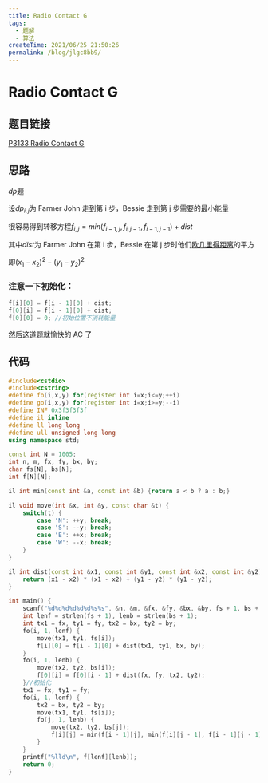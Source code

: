```yaml
---
title: Radio Contact G
tags:
  - 题解
  - 算法
createTime: 2021/06/25 21:50:26
permalink: /blog/jlgc8bb9/
---
```


# Radio Contact G

## 题目链接

[P3133 Radio Contact G](https://www.luogu.com.cn/problem/P3133)

## 思路

$dp$题

设$dp_{i,j}$为 Farmer John 走到第 i 步，Bessie 走到第 j 步需要的最小能量

很容易得到转移方程$f_{i,j}=min(f_{i-1,j},f_{i,j-1},f_{i-1,j-1})+dist$

其中$dist$为 Farmer John 在第 i 步，Bessie 在第 j 步时他们[欧几里得距离](https://baike.baidu.com/item/欧几里得度量/1274107?fromtitle=欧几里得距离&fromid=2701459)的平方

即$(x_1-x_2)^2-(y_1-y_2)^2$

### 注意一下初始化：

```c++
f[i][0] = f[i - 1][0] + dist;
f[0][i] = f[i - 1][0] + dist;
f[0][0] = 0; //初始位置不消耗能量
```

然后这道题就愉快的 AC 了

## 代码

```c++
#include<cstdio>
#include<cstring>
#define fo(i,x,y) for(register int i=x;i<=y;++i)
#define go(i,x,y) for(register int i=x;i>=y;--i)
#define INF 0x3f3f3f3f
#define il inline
#define ll long long
#define ull unsigned long long
using namespace std;

const int N = 1005;
int n, m, fx, fy, bx, by;
char fs[N], bs[N];
int f[N][N];

il int min(const int &a, const int &b) {return a < b ? a : b;}

il void move(int &x, int &y, const char &t) {
	switch(t) {
		case 'N': ++y; break;
		case 'S': --y; break;
		case 'E': ++x; break;
		case 'W': --x; break;
	}
}

il int dist(const int &x1, const int &y1, const int &x2, const int &y2) {
	return (x1 - x2) * (x1 - x2) + (y1 - y2) * (y1 - y2);
}

int main() {
	scanf("%d%d%d%d%d%d%s%s", &n, &m, &fx, &fy, &bx, &by, fs + 1, bs + 1);
	int lenf = strlen(fs + 1), lenb = strlen(bs + 1);
	int tx1 = fx, ty1 = fy, tx2 = bx, ty2 = by;
	fo(i, 1, lenf) {
		move(tx1, ty1, fs[i]);
		f[i][0] = f[i - 1][0] + dist(tx1, ty1, bx, by);
	}
	fo(i, 1, lenb) {
		move(tx2, ty2, bs[i]);
		f[0][i] = f[0][i - 1] + dist(fx, fy, tx2, ty2);
	}//初始化
	tx1 = fx, ty1 = fy;
	fo(i, 1, lenf) {
		tx2 = bx, ty2 = by;
		move(tx1, ty1, fs[i]);
		fo(j, 1, lenb) {
			move(tx2, ty2, bs[j]);
			f[i][j] = min(f[i - 1][j], min(f[i][j - 1], f[i - 1][j - 1])) + dist(tx1, ty1, tx2, ty2);
		}
	}
	printf("%lld\n", f[lenf][lenb]);
	return 0;
}
```
